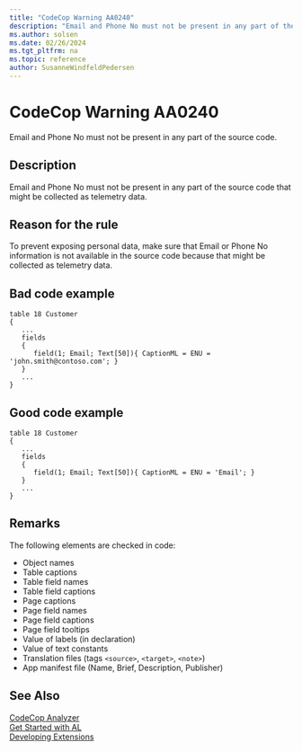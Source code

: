 ```yaml
---
title: "CodeCop Warning AA0240"
description: "Email and Phone No must not be present in any part of the source code that might be collected as telemetry data."
ms.author: solsen
ms.date: 02/26/2024
ms.tgt_pltfrm: na
ms.topic: reference
author: SusanneWindfeldPedersen
---
```

[//]: # (START>DO_NOT_EDIT)
[//]: # (IMPORTANT:Do not edit any of the content between here and the END>DO_NOT_EDIT.)
[//]: # (Any modifications should be made in the .xml files in the ModernDev repo.)
# CodeCop Warning AA0240
Email and Phone No must not be present in any part of the source code.

## Description
Email and Phone No must not be present in any part of the source code that might be collected as telemetry data.

[//]: # (IMPORTANT: END>DO_NOT_EDIT)

## Reason for the rule
To prevent exposing personal data, make sure that Email or Phone No information is not available in the source code because that might be collected as telemetry data.

## Bad code example
```AL
table 18 Customer
{
   ...
   fields
   {
      field(1; Email; Text[50]){ CaptionML = ENU = 'john.smith@contoso.com'; }
   }
   ...
}
```

## Good code example
```AL
table 18 Customer
{
   ...
   fields
   {
      field(1; Email; Text[50]){ CaptionML = ENU = 'Email'; }
   }
   ...
}
```
## Remarks

The following elements are checked in code: 

- Object names
- Table captions
- Table field names
- Table field captions
- Page captions
- Page field names
- Page field captions
- Page field tooltips
- Value of labels (in declaration)
- Value of text constants
- Translation files (tags `<source>`, `<target>`, `<note>`)
- App manifest file (Name, Brief, Description, Publisher)

## See Also  
[CodeCop Analyzer](codecop.md)  
[Get Started with AL](../devenv-get-started.md)  
[Developing Extensions](../devenv-dev-overview.md)  